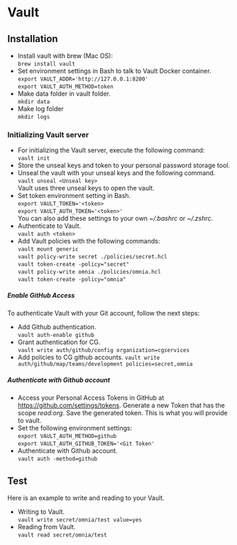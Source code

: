 # Vault

## Installation
- Install vault with brew (Mac OS):<br>
`brew install vault`
- Set environment settings in Bash to talk to Vault Docker container.<br>
`export VAULT_ADDR='http://127.0.0.1:8200'`<br>
`export VAULT_AUTH_METHOD=token`<br>
- Make data folder in vault folder.<br>
`mkdir data`
- Make log folder<br>
`mkdir logs`

### Initializing Vault server
- For initializing the Vault server, execute the following command:<br>
`vault init`
- Store the unseal keys and token to your personal password storage tool.
- Unseal the vault with your unseal keys and the following command.<br>
`vault unseal <Unseal key>`<br>
 Vault uses three unseal keys to open the vault.
- Set token environment setting in Bash.<br> 
`export VAULT_TOKEN='<token>`<br>
`export VAULT_AUTH_TOKEN='<token>'`<br>
You can also add these settings to your own _~/.bashrc_ or _~/.zshrc_.
- Authenticate to Vault.<br>
`vault auth <token>`
- Add Vault policies with the following commands:<br>
`vault mount generic`<br>
`vault policy-write secret ./policies/secret.hcl`<br>
`vault token-create -policy="secret"`<br>
`vault policy-write omnia ./policies/omnia.hcl`<br>
`vault token-create -policy="omnia"`<br>

##### Enable GitHub Access
To authenticate Vault with your Git account, follow the next steps:
- Add Github authentication.<br>
`vault auth-enable github`
- Grant authentication for CG.<br>
`vault write auth/github/config organization=cgservices`
- Add policies to CG github accounts.
`vault write auth/github/map/teams/development policies=secret,omnia`

##### Authenticate with Github account
- Access your Personal Access Tokens in GitHub at https://github.com/settings/tokens. Generate a new Token that has the scope _read:org_. Save the generated token. This is what you will provide to vault.
- Set the following environment settings:<br>
`export VAULT_AUTH_METHOD=github`<br>
`export VAULT_AUTH_GITHUB_TOKEN='<Git Token'`
- Authenticate with Github account.<br>
`vault auth -method=github`

## Test
Here is an example to write and reading to your Vault.
- Writing to Vault.<br>
`vault write secret/omnia/test value=yes`
- Reading from Vault.<br>
`vault read secret/omnia/test`
